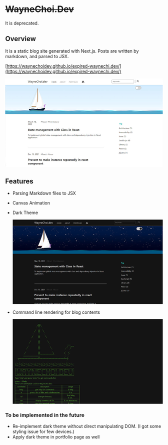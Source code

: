 # ~~WayneChoi.Dev~~

It is deprecated.

## Overview

It is a static blog site generated with Next.js. Posts are written by markdown, and parsed to JSX.

[https://waynechoidev.github.io/expired-waynechi.dev/](https://waynechoidev.github.io/expired-waynechi.dev/)

<img width="600" src="./public/screenshot/waynechoi_dev.jpg">

## Features

- Parsing Markdown files to JSX

- Canvas Animation

- Dark Theme

    <img width="600" src="./public/screenshot/waynechoi_dev_dark.jpg">

- Command line rendering for blog contents

    <img width="600" src="./public/screenshot/waynechoi_dev_cli.jpg">

### To be implemented in the future

- Re-implement dark theme without direct manipulating DOM. (I got some styling issue for few devices.)
- Apply dark theme in portfolio page as well
